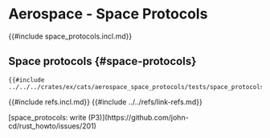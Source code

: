 # Aerospace - Space Protocols

{{#include space_protocols.incl.md}}

## Space protocols {#space-protocols}

```rust,editable
{{#include ../../../crates/ex/cats/aerospace_space_protocols/tests/space_protocols.rs:example}}
```

{{#include refs.incl.md}}
{{#include ../../refs/link-refs.md}}

<div class="hidden">
[space_protocols: write (P3)](https://github.com/john-cd/rust_howto/issues/201)
</div>
